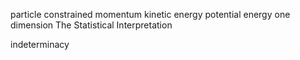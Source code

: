 
particle
constrained
momentum
kinetic  energy
potential  energy 
one dimension
The Statistical Interpretation

indeterminacy



























































































